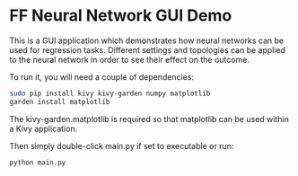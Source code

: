  # FF Neural Network GUI Demo

 This is a GUI application which demonstrates how neural networks can be used for regression tasks. Different settings and topologies can be applied to the neural network in order to see their effect on the outcome.

 To run it, you will need a couple of dependencies:

 ``` bash
 sudo pip install kivy kivy-garden numpy matplotlib
 garden install matplotlib
 ```

 The kivy-garden.matplotlib is required so that matplotlib can be used within a Kivy application.

 Then simply double-click main.py if set to executable or run:

 ``` bash
 python main.py
 ```
